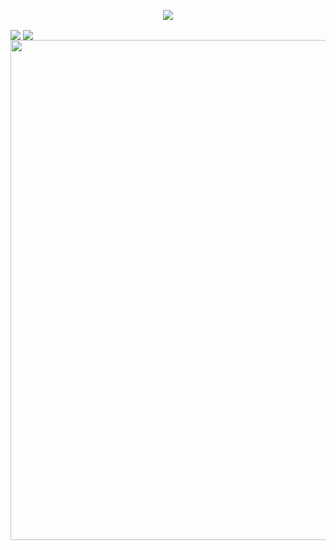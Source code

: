 <!-- https://github.com/kyechan99/capsule-render -->
<p align="center">
<img src="https://capsule-render.vercel.app/api?type=venom&height=300&color=gradient&text=Hi%20" />
</p>

<!-- https://github.com/kyechan99/capsule-render](https://github.com/anuraghazra/github-readme-stats -->
<img align="center"  src="https://github-readme-stats.vercel.app/api?username=YHOAUANN&theme=transparent&show_icons=true&hide_border=true" />
<img align="center"  src="https://github-readme-stats.vercel.app/api/top-langs/?username=anuraghazra"&layout=compact/>

<!-- https://github.com/Ashutosh00710/github-readme-activity-graph -->
<img width="800" src="https://github-readme-activity-graph.vercel.app/graph?username=YHOAUANN&theme=github-compact&hide_border=true&area=true" />
